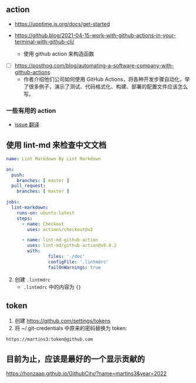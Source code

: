 ## action

- https://upptime.js.org/docs/get-started

- https://github.blog/2021-04-15-work-with-github-actions-in-your-terminal-with-github-cli/
  - 使用 github action 来构造函数

- [ ] https://posthog.com/blog/automating-a-software-company-with-github-actions
  - 作者介绍他们公司如何使用 GitHub Actions，将各种开发步骤自动化，举了很多例子，演示了测试、代码格式化、构建、部署的配置文件应该怎么写。

### 一些有用的 action
- [issue 翻译](https://github.com/usthe/issues-translate-action)

## 使用 lint-md 来检查中文文档
```yml
name: Lint Markdown By Lint Markdown

on:
  push:
    branches: [ master ]
  pull_request:
    branches: [ master ]

jobs:
  lint-markdown:
    runs-on: ubuntu-latest
    steps:
      - name: Checkout
        uses: actions/checkout@v2

      - name: lint-md-github-action
        uses: lint-md/github-action@v0.0.2
        with:
                files: './doc'
                configFile: '.lintmdrc'
                failOnWarnings: true
```
2. 创建 `.lintmdrc`
    - `.lintmdrc` 中的内容为 `{}`

## token
1. 创建 https://github.com/settings/tokens
2. 将 ~/.git-credentials 中原来的密码替换为 token:
```txt
https://martins3:token@github.com
```

## 目前为止，应该是最好的一个显示贡献的
https://honzaap.github.io/GithubCity/?name=martins3&year=2022
